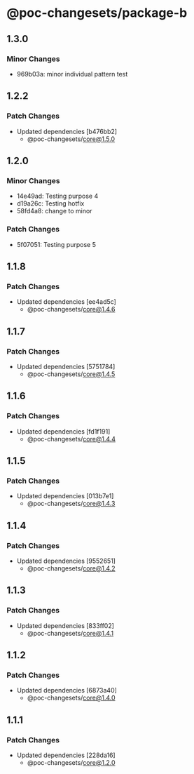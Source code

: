 # @poc-changesets/package-b

## 1.3.0

### Minor Changes

- 969b03a: minor individual pattern test

## 1.2.2

### Patch Changes

- Updated dependencies [b476bb2]
  - @poc-changesets/core@1.5.0

## 1.2.0

### Minor Changes

- 14e49ad: Testing purpose 4
- d19a26c: Testing hotfix
- 58fd4a8: change to minor

### Patch Changes

- 5f07051: Testing purpose 5

## 1.1.8

### Patch Changes

- Updated dependencies [ee4ad5c]
  - @poc-changesets/core@1.4.6

## 1.1.7

### Patch Changes

- Updated dependencies [5751784]
  - @poc-changesets/core@1.4.5

## 1.1.6

### Patch Changes

- Updated dependencies [fd1f191]
  - @poc-changesets/core@1.4.4

## 1.1.5

### Patch Changes

- Updated dependencies [013b7e1]
  - @poc-changesets/core@1.4.3

## 1.1.4

### Patch Changes

- Updated dependencies [9552651]
  - @poc-changesets/core@1.4.2

## 1.1.3

### Patch Changes

- Updated dependencies [833ff02]
  - @poc-changesets/core@1.4.1

## 1.1.2

### Patch Changes

- Updated dependencies [6873a40]
  - @poc-changesets/core@1.4.0

## 1.1.1

### Patch Changes

- Updated dependencies [228da16]
  - @poc-changesets/core@1.2.0
